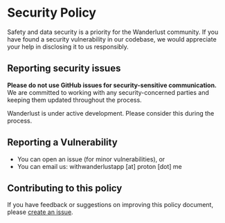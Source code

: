 # Security Policy

Safety and data security is a priority for the Wanderlust community. If you have found a security vulnerability in our codebase, we would appreciate your help in disclosing it to us responsibly.

## Reporting security issues

**Please do not use GitHub issues for security-sensitive communication.**
We are committed to working with any security-concerned parties and keeping them updated throughout the process.

Wanderlust is under active development. Please consider this during the process.

## Reporting a Vulnerability

* You can open an issue (for minor vulnerabilities), or
* You can email us: withwanderlustapp [at] proton [dot] me

## Contributing to this policy

If you have feedback or suggestions on improving this policy document, please [create an issue](https://github.com/mertturkmenoglu/wanderlust/issues/new).
